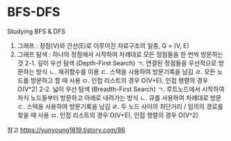 # BFS-DFS
Studying BFS &amp; DFS

1. 그래프
   : 정점(V)와 간선(E)로 이루어진 자료구조의 일종, G = (V, E)
2. 그래프 탐색
   : 하나의 정점에서 시작하여 차례대로 모든 정점들을 한 번씩 방문하는 것
   2-1. 깊이 우선 탐색 (Depth-First Search)
       ㄱ. 연결된 정점들을 우선적으로 방문하는 방식
       ㄴ. 재귀함수를 이용
       ㄷ. 스택을 사용하여 방문기록을 남김
       ㄹ. 모든 노드를 방문하고 할 때 사용
       ㅁ. 인접 리스트의 경우 O(V+E), 인접 행렬의 경우 O(V^2)
   2-2. 넓이 우선 탐색 (Breadth-First Search)
       ㄱ. 루트노드에서 시작하여 자식 노드들부터 방문하고 아래로 내려가는 방식
       ㄴ. 큐를 사용하여 차례대로 방문
       ㄷ. 스택을 사용하여 방문기록을 남김
       ㄹ. 두 노드 사이의 최단거리 / 임의의 경로를 찾을 때 사용
       ㅁ. 인접 리스트의 경우 O(V+E), 인접 행렬의 경우 O(V^2)
 
 
참고 https://yunyoung1819.tistory.com/86
